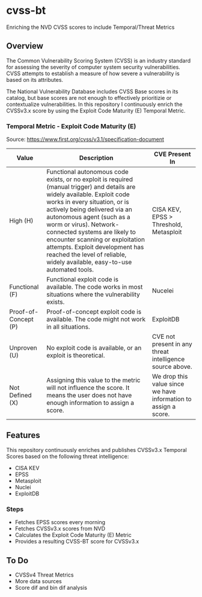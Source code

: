 # cvss-bt
Enriching the NVD CVSS scores to include Temporal/Threat Metrics

## Overview

The Common Vulnerability Scoring System (CVSS) is an industry standard for assessing the severity of computer system security vulnerabilities. CVSS attempts to establish a measure of how severe a vulnerability is based on its attributes.

The National Vulnerability Database includes CVSS Base scores in its catalog, but base scores are not enough to effectively prioritizie or contextualize vulnerabilities. In this repository I continuously enrich the CVSSv3.x score by using the Exploit Code Maturity (E) Temporal Metric.

### Temporal Metric - Exploit Code Maturity (E)

Source: https://www.first.org/cvss/v3.1/specification-document

| Value | Description | CVE Present In |
|---------------------------|-------------|-------------|
| High (H)                  | Functional autonomous code exists, or no exploit is required (manual trigger) and details are widely available. Exploit code works in every situation, or is actively being delivered via an autonomous agent (such as a worm or virus). Network-connected systems are likely to encounter scanning or exploitation attempts. Exploit development has reached the level of reliable, widely available, easy-to-use automated tools. | CISA KEV, EPSS > Threshold, Metasploit |
| Functional (F)            | Functional exploit code is available. The code works in most situations where the vulnerability exists. | Nucelei |
| Proof-of-Concept (P)      | Proof-of-concept exploit code is available. The code might not work in all situations. | ExploitDB |
| Unproven (U)              | No exploit code is available, or an exploit is theoretical. | CVE not present in any threat intelligence source above. |
| Not Defined (X)           | Assigning this value to the metric will not influence the score. It means the user does not have enough information to assign a score. | We drop this value since we have information to assign a score. |



## Features
This repository continuously enriches and publishes CVSSv3.x Temporal Scores based on the following threat intelligence:

- CISA KEV
- EPSS
- Metasploit
- Nuclei
- ExploitDB

### Steps

- Fetches EPSS scores every morning
- Fetches CVSSv3.x scores from NVD
- Calculates the Exploit Code Maturity (E) Metric
- Provides a resulting CVSS-BT score for CVSSv3.x

## To Do
- CVSSv4 Threat Metrics
- More data sources
- Score dif and bin dif analysis
